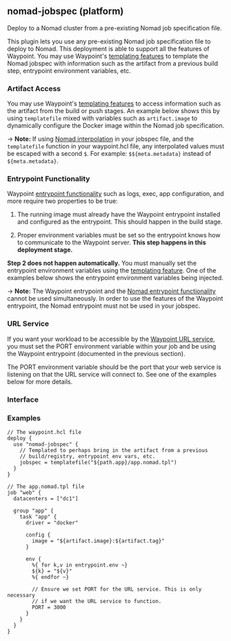 ## nomad-jobspec (platform)

Deploy to a Nomad cluster from a pre-existing Nomad job specification file.

This plugin lets you use any pre-existing Nomad job specification file to
deploy to Nomad. This deployment is able to support all the features of Waypoint.
You may use Waypoint's [templating features](/docs/waypoint-hcl/functions/template)
to template the Nomad jobspec with information such as the artifact from
a previous build step, entrypoint environment variables, etc.

### Artifact Access

You may use Waypoint's [templating features](/docs/waypoint-hcl/functions/template)
to access information such as the artifact from the build or push stages.
An example below shows this by using `templatefile` mixed with
variables such as `artifact.image` to dynamically configure the
Docker image within the Nomad job specification.

-> **Note:** If using [Nomad interpolation](https://www.nomadproject.io/docs/runtime/interpolation) in your jobspec file,
and the `templatefile` function in your waypoint.hcl file, any interpolated values must be escaped with a second
`$`. For example: `$${meta.metadata}` instead of `${meta.metadata}`.

### Entrypoint Functionality

Waypoint [entrypoint functionality](/docs/entrypoint#functionality) such
as logs, exec, app configuration, and more require two properties to be true:

1. The running image must already have the Waypoint entrypoint installed
   and configured as the entrypoint. This should happen in the build stage.

2. Proper environment variables must be set so the entrypoint knows how
   to communicate to the Waypoint server. **This step happens in this
   deployment stage.**

**Step 2 does not happen automatically.** You must manually set the entrypoint
environment variables using the [templating feature](/docs/waypoint-hcl/functions/template).
One of the examples below shows the entrypoint environment variables being
injected.

-> **Note:** The Waypoint entrypoint and the [Nomad entrypoint functionality](https://www.nomadproject.io/docs/drivers/docker#entrypoint)
cannot be used simultaneously. In order to use the features of the Waypoint entrypoint, the Nomad entrypoint must not be used in your jobspec.

### URL Service

If you want your workload to be accessible by the
[Waypoint URL service](/docs/url), you must set the PORT environment variable
within your job and be using the Waypoint entrypoint (documented in the
previous section).

The PORT environment variable should be the port that your web service
is listening on that the URL service will connect to. See one of the examples
below for more details.

### Interface

### Examples

```hcl
// The waypoint.hcl file
deploy {
  use "nomad-jobspec" {
    // Templated to perhaps bring in the artifact from a previous
    // build/registry, entrypoint env vars, etc.
    jobspec = templatefile("${path.app}/app.nomad.tpl")
  }
}

// The app.nomad.tpl file
job "web" {
  datacenters = ["dc1"]

  group "app" {
    task "app" {
      driver = "docker"

      config {
        image = "${artifact.image}:${artifact.tag}"
      }

      env {
        %{ for k,v in entrypoint.env ~}
        ${k} = "${v}"
        %{ endfor ~}

        // Ensure we set PORT for the URL service. This is only necessary
        // if we want the URL service to function.
        PORT = 3000
      }
    }
  }
}
```
